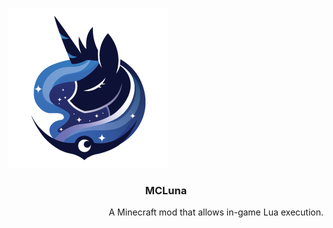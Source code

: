 ![LunaLogo](/src/main/resources/assets/luna/icon.png)
<h3 style="text-align:center;">MCLuna</h3>
<p style="text-align:right;">A Minecraft mod that allows in-game Lua execution.</p>
